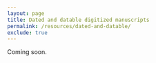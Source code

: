 ```yaml
---
layout: page
title: Dated and datable digitized manuscripts
permalink: /resources/dated-and-datable/
exclude: true
---
```


Coming soon.